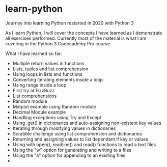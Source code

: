 # learn-python
Journey into learning Python restarted in 2020 with Python 3

As I learn Python, I will cover the concepts I have learned as I demonstrate all exercises performed.
Currently most of the material is what I am covering in the Python 3 Codecademy Pro course.

What I have learned so far:

- Multiple return values in functions
- Lists, tuples and list comprehension
- Using loops in lists and functions
- Converting iterating elements inside a loop
- Using range inside a loop
- First try at FizzBuzz
- List comprehensions
- Random module
- Matplot example using Random module
- Decimal Module example
- Handling exceptions using Try and Except
- Using .get() in dictionaries and auto-assigning non-existent key values
- Iterating through modifying values in dictionaries
- Scrabble challenge using list comprehension and dictionaries
- Returning and assigning values to list dependant if key or values
- Using with open(), readline() and read() functions to read a text files
- Using the "w" option for generating and writing to a files
- Using the "a" option for appending to an existing files
- 
